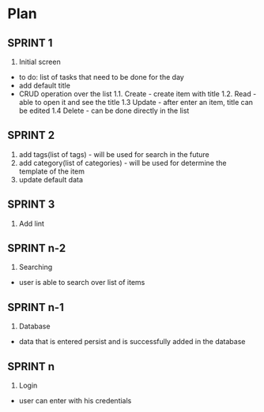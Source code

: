 # Plan
## SPRINT 1
1. Initial screen
- to do: list of tasks that need to be done for the day
- add default title
- CRUD operation over the list
1.1. Create - create item with title
1.2. Read - able to open it and see the title
1.3 Update - after enter an item, title can be edited
1.4 Delete - can be done directly in the list

## SPRINT 2 
<!-- / 8 march - 15 march / -->

1. add tags(list of tags) - will be used for search in the future
2. add category(list of categories) - will be used for determine the template of the item
3. update default data

## SPRINT 3
<!-- / 16 march - 23 march / -->
1. Add lint

## SPRINT n-2
1. Searching
- user is able to search over list of items

## SPRINT n-1
1. Database
- data that is entered persist and is successfully added in the database

## SPRINT n
1. Login
- user can enter with his credentials

